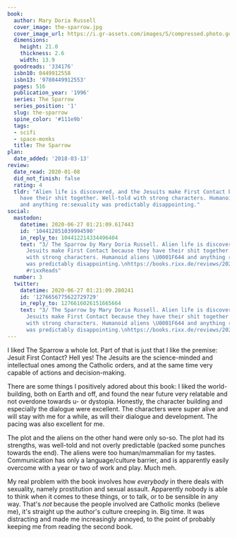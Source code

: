```yaml
---
book:
  author: Mary Doria Russell
  cover_image: the-sparrow.jpg
  cover_image_url: https://i.gr-assets.com/images/S/compressed.photo.goodreads.com/books/1230829367l/334176._SX98_.jpg
  dimensions:
    height: 21.0
    thickness: 2.6
    width: 13.9
  goodreads: '334176'
  isbn10: 0449912558
  isbn13: '9780449912553'
  pages: 516
  publication_year: '1996'
  series: The Sparrow
  series_position: '1'
  slug: the-sparrow
  spine_color: '#111e9b'
  tags:
  - scifi
  - space-monks
  title: The Sparrow
plan:
  date_added: '2018-03-13'
review:
  date_read: 2020-01-08
  did_not_finish: false
  rating: 4
  tldr: "Alien life is discovered, and the Jesuits make First Contact because they
    have their shit together. Well-told with strong characters. Humanoid aliens \U0001F644
    and anything re:sexuality was predictably disappointing."
social:
  mastodon:
    datetime: 2020-06-27 01:21:09.617443
    id: '104412851039994590'
    in_reply_to: 104412214334496404
    text: "3/ The Sparrow by Mary Doria Russell. Alien life is discovered, and the
      Jesuits make First Contact because they have their shit together. Well-told
      with strong characters. Humanoid aliens \U0001F644 and anything re:sexuality
      was predictably disappointing.\nhttps://books.rixx.de/reviews/2020/the-sparrow/
      #rixxReads"
  number: 3
  twitter:
    datetime: 2020-06-27 01:21:09.280241
    id: '1276656775622729729'
    in_reply_to: 1276616026151665664
    text: "3/ The Sparrow by Mary Doria Russell. Alien life is discovered, and the
      Jesuits make First Contact because they have their shit together. Well-told
      with strong characters. Humanoid aliens \U0001F644 and anything re:sexuality
      was predictably disappointing.\nhttps://books.rixx.de/reviews/2020/the-sparrow/"
---
```


I liked The Sparrow a whole lot. Part of that is just that I like the premise: Jesuit First Contact? Hell yes! The Jesuits are the science-minded and intellectual ones among the Catholic orders, and at the same time very capable of actions and decision-making.

There are some things I positively adored about this book: I liked the world-building, both on Earth and off, and found the near future very relatable and not overdone towards u- or dystopia. Honestly, the character building and especially the dialogue were excellent. The characters were super alive and will stay with me for a while, as will their dialogue and development. The pacing was also excellent for me.

The plot and the aliens on the other hand were only so-so. The plot had its strengths, was well-told and not overly predictable (packed some punches towards the end). The aliens were too human/mammalian for my tastes. Communication has only a language/culture barrier, and is apparently easily overcome with a year or two of work and play. Much meh.

My real problem with the book involves how *everybody* in there deals with sexuality, namely prostitution and sexual assault. Apparently nobody is able to think when it comes to these things, or to talk, or to be sensible in any way. That's *not* because the people involved are Catholic monks (believe me), it's straight up the author's culture creeping in. Big time. It was distracting and made me increasingly annoyed, to the point of probably keeping me from reading the second book.

